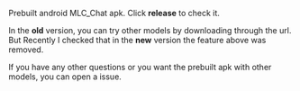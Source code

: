 Prebuilt android MLC_Chat apk. Click **release** to check it.

In the **old** version, you can try other models by downloading through the url.
But Recently I checked that in the **new** version the feature above was removed.

If you have any other questions or you want the prebuilt apk with other models, you can open a issue.
